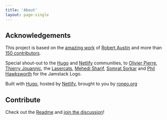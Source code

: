 ```yaml
---
title: 'About'
layout: page-single
---
```


## Acknowledgements

This project is based on the [amazing work](https://www.netlify.com/blog/2019/10/07/how-i-built-jamstackthemes.dev-over-the-weekend/) of [Robert Austin](https://github.com/JugglerX) and more than [150 contributors](https://github.com/RoneoOrg/jamstack.club/graphs/contributors).

Special shout-out to the [Hugo](https://discourse.gohugo.io/) and [Netlify](https://answers.netlify.com/) communities, to [Olivier Pierre](https://olivierpierre.net/), [Thierry Jouannic](https://www.linkedin.com/in/thierryjouannic/), the [Lasercats](https://lasercats.fr/), [Mehedi Sharif](https://github.com/mehedi-sharif), [Somrat Sorkar](https://github.com/somratpro) and [Phil Hawksworth](https://github.com/philhawksworth) for the Jamstack Logo.

Built with [Hugo](https://gohugo.io/), hosted by [Netlify](https://www.netlify.com/), brought to you by [roneo.org](https://roneo.org/en)

## Contribute

Check out the [Readme](https://github.com/RoneoOrg/jamstack.club#readme) and [join the discussion](https://github.com/RoneoOrg/jamstack.club/issues?q=is%3Aissue+is%3Aopen)!